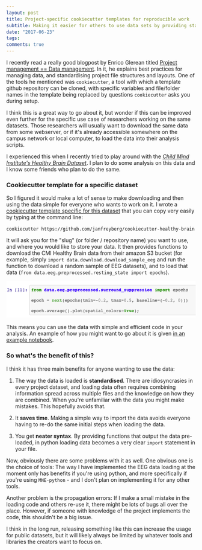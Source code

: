 ```yaml
---
layout: post
title: Project-specific cookiecutter templates for reproducible work
subtitle: Making it easier for others to use data sets by providing standardised ways of getting the data and loading the data with cookiecutter.
date: "2017-06-23"
tags:
comments: true
---
```


I recently read a really good blogpost by Enrico Glerean titled [Project management == Data management](https://eglerean.wordpress.com/2017/05/24/project-management-data-management/). In it, he explains best practices for managing data, and standardising project file structures and layouts. One of the tools he mentioned was `cookiecutter`, a tool with which a template github repository can be cloned, with specific variables and file/folder names in the template being replaced by questions `cookiecutter` asks you during setup.

I think this is a great way to go about it, but wonder if this can be improved even further for the specific use case of researchers working on the same datasets. Those researchers will usually want to download the same data from some webserver, or if it's already accessible somewhere on the campus network or local computer, to load the data into their analysis scripts.

I experienced this when I recently tried to play around with the [_Child Mind Institute's Healthy Brain Dataset_](http://fcon_1000.projects.nitrc.org/indi/cmi_healthy_brain_network/index.html). I plan to do some analysis on this data and I know some friends who plan to do the same.

### Cookiecutter template for a specific dataset

So I figured it would make a lot of sense to make downloading and then using the data simple for everyone who wants to work on it. I wrote a [cookiecutter template specific for this dataset](https://github.com/janfreyberg/cookiecutter-healthy-brain) that you can copy very easily by typing at the command line:

```
cookiecutter https://github.com/janfreyberg/cookiecutter-healthy-brain
```

It will ask you for the "slug" (or folder / repository name) you want to use, and where you would like to store your data. It then provides functions to download the CMI Healthy Brain data from their amazon S3 bucket (for example, simply `import data.download.download_sample_eeg` and run the function to download a random sample of EEG datasets), and to load that data (`from data.eeg.preprocessed.resting_state import epochs`).

![](/img/importing-data.png)

This means you can use the data with simple and efficient code in your analysis. An example of how you might want to go about it is given [in an example notebook](https://github.com/janfreyberg/cookiecutter-healthy-brain/blob/master/%7B%7Bcookiecutter.project_slug%7D%7D/00.02-use-eeg-data.ipynb).

### So what's the benefit of this?

I think it has three main benefits for anyone wanting to use the data:

1. The way the data is loaded is __standardised__. There are idiosyncrasies in every project dataset, and loading data often requires combining information spread across multiple files and the knowledge on how they are combined. When you're unfamiliar with the data you might make mistakes. This hopefully avoids that.

2. It __saves time__. Making a simple way to import the data avoids everyone having to re-do the same initial steps when loading the data.

3. You get __neater syntax__. By providing functions that output the data pre-loaded, in python loading data becomes a very clear `import` statement in your file.

Now, obviously there are some problems with it as well. One obvious one is the choice of tools: The way I have implemented the EEG data loading at the moment only has benefits if you're using python, and more specifically if you're using `MNE-python` - and I don't plan on implementing it for any other tools.

Another problem is the propagation errors: If I make a small mistake in the loading code and others re-use it, there might be lots of bugs all over the place. However, if someone with knowledge of the project implements the code, this shouldn't be a big issue.

I think in the long run, releasing something like this can increase the usage for public datasets, but it will likely always be limited by whatever tools and libraries the creators want to focus on.
